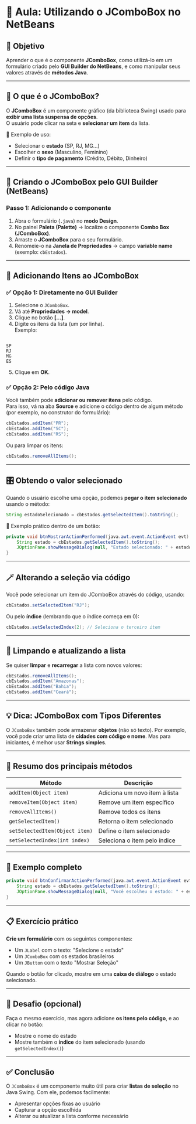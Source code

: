 # 🧩 Aula: Utilizando o JComboBox no NetBeans

## 🎯 Objetivo
Aprender o que é o componente **JComboBox**, como utilizá-lo em um formulário criado pelo **GUI Builder do NetBeans**, e como manipular seus valores através de **métodos Java**.

---

## 📘 O que é o JComboBox?

O **JComboBox** é um componente gráfico (da biblioteca Swing) usado para **exibir uma lista suspensa de opções**.  
O usuário pode clicar na seta e **selecionar um item** da lista.

🔹 Exemplo de uso:
- Selecionar o **estado** (SP, RJ, MG...)  
- Escolher o **sexo** (Masculino, Feminino)  
- Definir o **tipo de pagamento** (Crédito, Débito, Dinheiro)

---

## 🧱 Criando o JComboBox pelo GUI Builder (NetBeans)

### Passo 1: Adicionando o componente
1. Abra o formulário (`.java`) no **modo Design**.
2. No painel **Paleta (Palette)** → localize o componente **Combo Box (JComboBox)**.
3. Arraste o **JComboBox** para o seu formulário.
4. Renomeie-o na **Janela de Propriedades** → campo **variable name** (exemplo: `cbEstados`).

---

## 🧩 Adicionando Itens ao JComboBox

### ✅ Opção 1: Diretamente no GUI Builder
1. Selecione o `JComboBox`.
2. Vá até **Propriedades → model**.
3. Clique no botão **[…]**.
4. Digite os itens da lista (um por linha).  
   Exemplo:
```

SP
RJ
MG
ES

````
5. Clique em **OK**.

### ✅ Opção 2: Pelo código Java
Você também pode **adicionar ou remover itens** pelo código.  
Para isso, vá na aba **Source** e adicione o código dentro de algum método (por exemplo, no construtor do formulário):

```java
cbEstados.addItem("PR");
cbEstados.addItem("SC");
cbEstados.addItem("RS");
````

Ou para limpar os itens:

```java
cbEstados.removeAllItems();
```

---

## 🎛️ Obtendo o valor selecionado

Quando o usuário escolhe uma opção, podemos **pegar o item selecionado** usando o método:

```java
String estadoSelecionado = cbEstados.getSelectedItem().toString();
```

📍 Exemplo prático dentro de um botão:

```java
private void btnMostrarActionPerformed(java.awt.event.ActionEvent evt) {                                            
    String estado = cbEstados.getSelectedItem().toString();
    JOptionPane.showMessageDialog(null, "Estado selecionado: " + estado);
}
```

---

## 🪄 Alterando a seleção via código

Você pode selecionar um item do JComboBox através do código, usando:

```java
cbEstados.setSelectedItem("RJ");
```

Ou pelo **índice** (lembrando que o índice começa em 0):

```java
cbEstados.setSelectedIndex(2); // Seleciona o terceiro item
```

---

## 🔁 Limpando e atualizando a lista

Se quiser **limpar** e **recarregar** a lista com novos valores:

```java
cbEstados.removeAllItems();
cbEstados.addItem("Amazonas");
cbEstados.addItem("Bahia");
cbEstados.addItem("Ceará");
```

---

## 💡 Dica: JComboBox com Tipos Diferentes

O `JComboBox` também pode armazenar **objetos** (não só texto).
Por exemplo, você pode criar uma lista de **cidades com código e nome**.
Mas para iniciantes, é melhor usar **Strings simples**.

---

## 🧠 Resumo dos principais métodos

| Método                         | Descrição                     |
| ------------------------------ | ----------------------------- |
| `addItem(Object item)`         | Adiciona um novo item à lista |
| `removeItem(Object item)`      | Remove um item específico     |
| `removeAllItems()`             | Remove todos os itens         |
| `getSelectedItem()`            | Retorna o item selecionado    |
| `setSelectedItem(Object item)` | Define o item selecionado     |
| `setSelectedIndex(int index)`  | Seleciona o item pelo índice  |

---

## 🧰 Exemplo completo

```java
private void btnConfirmarActionPerformed(java.awt.event.ActionEvent evt) {                                             
    String estado = cbEstados.getSelectedItem().toString();
    JOptionPane.showMessageDialog(null, "Você escolheu o estado: " + estado);
}
```

---

## 📋 Exercício prático

**Crie um formulário** com os seguintes componentes:

* Um `JLabel` com o texto: "Selecione o estado"
* Um `JComboBox` com os estados brasileiros
* Um `JButton` com o texto "Mostrar Seleção"

Quando o botão for clicado, mostre em uma **caixa de diálogo** o estado selecionado.

---

## 🧩 Desafio (opcional)

Faça o mesmo exercício, mas agora adicione **os itens pelo código**, e ao clicar no botão:

* Mostre o nome do estado
* Mostre também o **índice** do item selecionado (usando `getSelectedIndex()`)

---

## ✅ Conclusão

O `JComboBox` é um componente muito útil para criar **listas de seleção** no Java Swing.
Com ele, podemos facilmente:

* Apresentar opções fixas ao usuário
* Capturar a opção escolhida
* Alterar ou atualizar a lista conforme necessário

```

